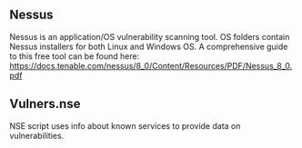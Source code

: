 ## Nessus  
Nessus is an application/OS vulnerability scanning tool. OS folders contain Nessus installers for both Linux and Windows OS. A comprehensive guide to this free tool can be found here: https://docs.tenable.com/nessus/8_0/Content/Resources/PDF/Nessus_8_0.pdf  


## Vulners.nse
NSE script uses info about known services to provide data on vulnerabilities.
